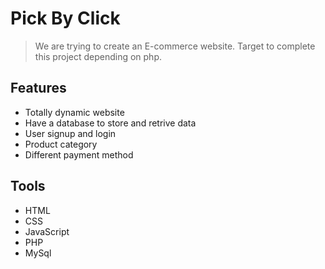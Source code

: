 # Pick By Click

> We are trying to create an E-commerce website.
Target to complete this project depending on php.

## Features

- Totally dynamic website
- Have a database to store and retrive data
- User signup and login
- Product category
- Different payment method

## Tools
- HTML
- CSS
- JavaScript
- PHP
- MySql


